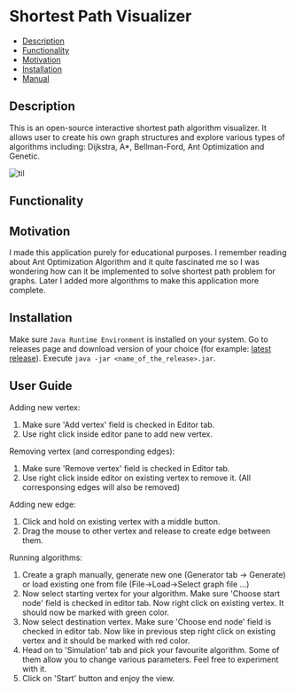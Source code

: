 # Shortest Path Visualizer
  - [Description](#description)
  - [Functionality](#functionality)
  - [Motivation](#motivation)
  - [Installation](#installation)
  - [Manual](#manual)
## Description

This is an open-source interactive shortest path algorithm visualizer. It allows user to create his own graph structures and explore various types of algorithms including: Dijkstra, A*, Bellman-Ford, Ant Optimization and Genetic.

![til](./src/main/resources/org/example/readme/app.gif)

## Functionality

## Motivation

I made this application purely for educational purposes. I remember reading about Ant Optimization Algorithm and it quite fascinated me so I was wondering how can it be implemented to solve shortest path problem for graphs. Later I added more algorithms to make this application more complete.


## Installation 

Make sure `Java Runtime Environment` is installed on your system.
Go to releases page and download version of your choice (for example: [latest release](https://github.com/Mich519/shortest-path/releases/latest)). 
Execute `java -jar <name_of_the_release>.jar`.

## User Guide

  Adding new vertex: 
  <ol>
    <li>Make sure 'Add vertex' field is checked in Editor tab. </li>
    <li> Use right click inside editor pane to add new vertex. </li>
  </ol>

  Removing vertex (and corresponding edges):
  <ol>
    <li> Make sure 'Remove vertex' field is checked in Editor tab. </li>
    <li> Use right click inside editor on existing vertex to remove it. (All corresponsing edges will also be removed) </li>
  </ol>

  Adding new edge:
  <ol>
    <li> Click and hold on existing vertex with a middle button. </li>
    <li> Drag the mouse to other vertex and release to create edge between them. </li>
  </ol>

  Running algorithms:
  <ol>
    <li>Create a graph manually, generate new one (Generator tab -> Generate) or load existing one from file (File->Load->Select graph file ...) </li>
    <li> Now select starting vertex for your algorithm. Make sure 'Choose start node' field is checked in editor tab. Now right click on existing vertex. It should now be marked with green color. </li>
    <li> Now select destination vertex. Make sure 'Choose end node' field is checked in editor tab. Now like in previous step right click on existing vertex and it should be marked with red color. </li>
    <li> Head on to 'Simulation' tab and pick your favourite algorithm. Some of them allow you to change various parameters. Feel free to experiment with it. </li>
    <li> Click on 'Start' button and enjoy the view. </li>
  </ol>